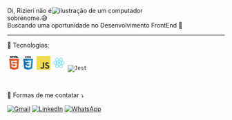 <img
  src="https://raw.githubusercontent.com/MicaelliMedeiros/micaellimedeiros/master/image/computer-illustration.png"
  alt="ilustração de um computador"
  min-width="400px"
  max-width="400px"
  width="400px"
  align="right"
/>

<p align="left">Oi, Rizieri não é sobrenome.😅<br>
Buscando uma oportunidade no Desenvolvimento FrontEnd 🤞 <hr>
</p>

<p align="left">
  📜 Tecnologias: <br /><br />
  <code
    ><img
      height="32"
      src="https://raw.githubusercontent.com/github/explore/80688e429a7d4ef2fca1e82350fe8e3517d3494d/topics/html/html.png"
      alt="HTML5" /></code
  ><code
    ><img
      height="32"
      src="https://raw.githubusercontent.com/github/explore/80688e429a7d4ef2fca1e82350fe8e3517d3494d/topics/css/css.png"
      alt="CSS"
  /></code>
  <code
    ><img
      height="32"
      src="https://raw.githubusercontent.com/github/explore/80688e429a7d4ef2fca1e82350fe8e3517d3494d/topics/javascript/javascript.png"
      alt="Javascript"
  /></code>
  <code
    ><img
      height="32"
      src="https://raw.githubusercontent.com/github/explore/80688e429a7d4ef2fca1e82350fe8e3517d3494d/topics/react/react.png"
      alt="React"
  /></code>
  <code
    ><img
      height="32"
      src="https://github.com/jestjs/jest/blob/611d1a4ba0008d67b5dcda485177f0813b2b573e/website/static/img/jest.png"
      alt="Jest"
  /></code>
</p>
<br />
<p align="left">💌 Formas de me contatar ⤵️</p>

<p align="left">
   <a href="mailto:viniciusrizieri@hotmail.com" title="Gmail">
  <img src="https://img.shields.io/badge/-Gmail-FF0000?style=flat-square&labelColor=FF0000&logo=gmail&logoColor=white" alt="Gmail"/></a>
 <a href="https://www.linkedin.com/in/rizierialves/" title="LinkedIn">
  <img src="https://img.shields.io/badge/-Linkedin-0e76a8?style=flat-square&logo=Linkedin&logoColor=white&link=https://www.linkedin.com/in/rizierialves/" alt="LinkedIn"/></a>
  <a href="https://web.whatsapp.com/send?phone=5517996287444" title="WhatsApp">
  <img src="https://img.shields.io/badge/-WhatsApp-25d366?style=flat-square&labelColor=25d366&logo=whatsapp&logoColor=white&link=https://web.whatsapp.com/send?phone=5517996287444" alt="WhatsApp"/></a>
</p>

